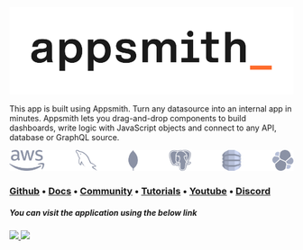 ![](https://raw.githubusercontent.com/appsmithorg/appsmith/release/static/appsmith_logo_primary.png)

This app is built using Appsmith. Turn any datasource into an internal app in minutes. Appsmith lets you drag-and-drop components to build dashboards, write logic with JavaScript objects and connect to any API, database or GraphQL source.

![](https://raw.githubusercontent.com/appsmithorg/appsmith/release/static/images/integrations.png)

### [Github](https://github.com/appsmithorg/appsmith) • [Docs](https://docs.appsmith.com/?utm_source=github&utm_medium=social&utm_content=appsmith_docs&utm_campaign=null&utm_term=appsmith_docs) • [Community](https://community.appsmith.com/) • [Tutorials](https://github.com/appsmithorg/appsmith/tree/update/readme#tutorials) • [Youtube](https://www.youtube.com/appsmith) • [Discord](https://discord.gg/rBTTVJp)

##### You can visit the application using the below link

###### [![](https://assets.appsmith.com/git-sync/Buttons.svg) ](http://ec2-13-235-91-14.ap-south-1.compute.amazonaws.com/applications/63f6f828bb975a5cc9cdf842/pages/63f6f828bb975a5cc9cdf845) [![](https://assets.appsmith.com/git-sync/Buttons2.svg)](http://ec2-13-235-91-14.ap-south-1.compute.amazonaws.com/applications/63f6f828bb975a5cc9cdf842/pages/63f6f828bb975a5cc9cdf845/edit)
